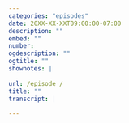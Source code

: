 ```yaml
---
categories: "episodes"
date: 20XX-XX-XXT09:00:00-07:00
description: ""
embed: ""
number: 
ogdescription: ""
ogtitle: ""
shownotes: |
    
url: /episode /
title: ""
transcript: |
    
---
```

